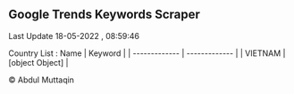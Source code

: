 

## Google Trends Keywords Scraper 
 
Last Update 18-05-2022 , 08:59:46

Country List :
 Name  | Keyword |
| ------------- | ------------- |
| VIETNAM | [object Object] |



© Abdul Muttaqin 
